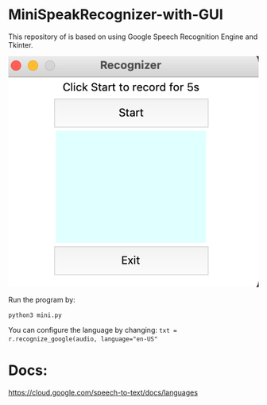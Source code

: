# MiniSpeakRecognizer-with-GUI

This repository of is based on using Google Speech Recognition Engine and Tkinter.

![plot](https://github.com/Chrischrislch/MiniSpeakRecognizer-with-GUI/blob/main/Screenshot%202021-11-13%20at%206.05.34%20PM.png)

Run the program by:
```
python3 mini.py
```
You can configure the language by changing:
```txt = r.recognize_google(audio, language="en-US"```

# Docs:
https://cloud.google.com/speech-to-text/docs/languages
